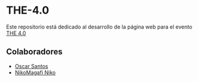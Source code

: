 # THE-4.0

Este repositorio está dedicado al desarrollo de la página web para el evento [THE 4.0](https://linktr.ee/thefourpointzero)

## Colaboradores

* [Oscar Santos](https://github.com/OscarSantos98)
* [NikoMagafi Niko](https://github.com/NikoMagafi)